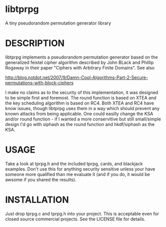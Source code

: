 libtprpg
========

A tiny pseudorandom permutation generator library

DESCRIPTION
===========

libtprpg implements a pseudorandom permutation generator based on the
generalized feistel cipher algorithm described by John BLack and Phillip
Rogaway in their paper "Ciphers with Arbitrary Finite Domains". See also

http://blog.notdot.net/2007/9/Damn-Cool-Algorithms-Part-2-Secure-permutations-with-block-ciphers

I make no claims as to the security of this implementation, it was designed to
be simple first and foremost. The round function is based on XTEA and the key
scheduling algorithm is based on RC4. Both XTEA and RC4 have know issues,
though libtprpg uses them in a way which should prevent any known attacks from
being applicable. One could easilly change the KSA and/or round function -
if I wanted a more conservitive but still small/simple design I'd go with
siphash as the round function and hkdf/siphash as the KSA.

USAGE
=====

Take a look at tprpg.h and the included tprpg, cards, and blackjack examples.
Don't use this for anything security sensitive unless your have someone more
qualified than me evaluate it (and if you do, it would be awsome if you shared
the results).

INSTALLATION
============

Just drop tprpg.c and tprpg.h into your project. This is acceptable even for
closed source commercial projects. See the LICENSE file for details.
